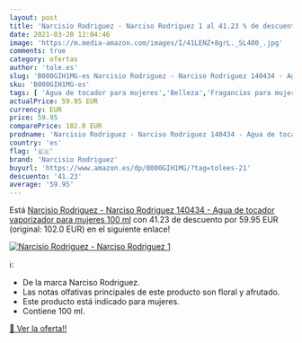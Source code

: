 ```yaml
---
layout: post
title: 'Narcisio Rodriguez - Narciso Rodriguez 1 al 41.23 % de descuento'
date: 2021-03-20 12:04:46
image: 'https://m.media-amazon.com/images/I/41LENZ+8grL._SL400_.jpg'
comments: true
category: ofertas
author: 'tole.es'
slug: 'B000GIH1MG-es Narcisio Rodriguez - Narciso Rodriguez 140434 - Agua de...'
sku: 'B000GIH1MG-es'
tags: [ 'Agua de tocador para mujeres','Belleza','Fragancias para mujeres','Perfumes y fragancias','agua','de','narcisio rodriguez','tocador', ]
actualPrice: 59.95 EUR
currency: EUR
price: 59.95
comparePrice: 102.0 EUR
prodname: 'Narcisio Rodriguez - Narciso Rodriguez 140434 - Agua de tocador vaporizador para mujeres  100 ml'
country: 'es'
flag: '🇪🇸'
brand: 'Narcisio Rodriguez'
buyurl: 'https://www.amazon.es/dp/B000GIH1MG/?tag=tolees-21'
descuento: '41.23'
average: '59.95'
---
```


Está [Narcisio Rodriguez - Narciso Rodriguez 140434 - Agua de tocador vaporizador para mujeres  100 ml](https://www.amazon.es/dp/B000GIH1MG/?tag=tolees-21) con 41.23 de descuento por 59.95 EUR (original: 102.0 EUR) en el siguiente enlace!

[![Narcisio Rodriguez - Narciso Rodriguez 1](https://m.media-amazon.com/images/I/41LENZ+8grL._SL400_.jpg)](https://www.amazon.es/dp/B000GIH1MG/?tag=tolees-21)

ℹ️:

- De la marca Narciso Rodriguez.
- Las notas olfativas principales de este producto son floral y afrutado.
- Este producto está indicado para mujeres.
- Contiene 100 ml.

[🛒 Ver la oferta!!](https://www.amazon.es/dp/B000GIH1MG/?tag=tolees-21)
